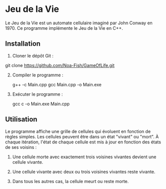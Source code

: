# Jeu de la Vie

Le Jeu de la Vie est un automate cellulaire imaginé par John Conway en 1970. Ce programme implémente le Jeu de la Vie en C++.

## Installation

1. Cloner le dépôt Git :

git clone  https://github.com/Noa-Fish/GameOfLife.git

2. Compiler le programme :

    g++ -c Main.cpp
    gcc Main.cpp -o Main.exe 

3. Exécuter le programme :

    gcc c -o Main.exe Main.cpp


## Utilisation

Le programme affiche une grille de cellules qui évoluent en fonction de règles simples. Les cellules peuvent être dans un état "vivant" ou "mort". À chaque itération, l'état de chaque cellule est mis à jour en fonction des états de ses voisins :

1. Une cellule morte avec exactement trois voisines vivantes devient une cellule vivante.

2. Une cellule vivante avec deux ou trois voisines vivantes reste vivante.

3. Dans tous les autres cas, la cellule meurt ou reste morte.
